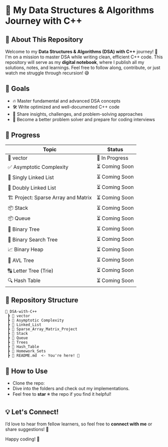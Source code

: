 # 🚀 My Data Structures & Algorithms Journey with C++

## 📌 About This Repository
Welcome to my **Data Structures & Algorithms (DSA) with C++** journey! 🎯 I'm on a mission to master DSA while writing clean, efficient C++ code. This repository will serve as my **digital notebook**, where I publish all my solutions, notes, and learnings. Feel free to follow along, contribute, or just watch me struggle through recursion! 😅

## 🎯 Goals
- 🔥 Master fundamental and advanced DSA concepts
- 🛠️ Write optimized and well-documented C++ code
- 📝 Share insights, challenges, and problem-solving approaches
- 🚀 Become a better problem solver and prepare for coding interviews

## 🏁 Progress
| Topic | Status |
|--------|--------|
| 🔄 vector | 🚀 In Progress|
| ✅ Asymptotic Complexity | ⏳ Coming Soon |
| 🔢 Singly Linked List | ⏳ Coming Soon |
| 🔢 Doubly Linked List | ⏳ Coming Soon |
| 🏗️ Project: Sparse Array and Matrix | ⏳ Coming Soon |
| 📦 Stack | ⏳ Coming Soon |
| 📦 Queue | ⏳ Coming Soon |
| 🌳 Binary Tree | ⏳ Coming Soon |
| 🌳 Binary Search Tree | ⏳ Coming Soon |
| 📈 Binary Heap | ⏳ Coming Soon |
| 🌲 AVL Tree | ⏳ Coming Soon |
| 🔠 Letter Tree (Trie) | ⏳ Coming Soon |
| 🔍 Hash Table | ⏳ Coming Soon |


## 📂 Repository Structure
```
📂 DSA-with-C++
 ┣ 📂 vector
 ┣ 📂 Asymptotic Complexity
 ┣ 📂 Linked_List
 ┣ 📂 Sparse_Array_Matrix_Project
 ┣ 📂 Stack
 ┣ 📂 Queue
 ┣ 📂 Trees
 ┣ 📂 Hash_Table
 ┣ 📂 Homework_Sets
 ┣ 📜 README.md  <- You're here! 🧐
```

## 🚀 How to Use
- Clone the repo:
- Dive into the folders and check out my implementations.
- Feel free to **star ⭐** the repo if you find it helpful!

## 💡 Let's Connect!
I’d love to hear from fellow learners, so feel free to **connect with me** or share suggestions! 🚀

Happy coding! 🎉

